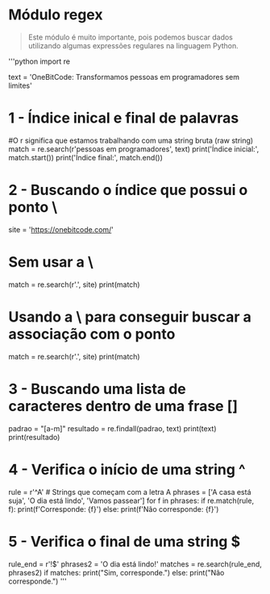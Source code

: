 # Módulo regex

> Este módulo é muito importante, pois podemos buscar dados utilizando algumas expressões regulares na linguagem Python.

'''python
import re
 
text = 'OneBitCode: Transformamos pessoas em programadores sem limites'

# 1 - Índice inical e final de palavras
#O r significa que estamos trabalhando com uma string bruta (raw string) 
match = re.search(r'pessoas em programadores', text)
print('Índice inicial:', match.start())
print('Índice final:', match.end())

# 2 - Buscando o índice que possui o ponto \
site = 'https://onebitcode.com/'
# Sem usar a \
match = re.search(r'.', site)
print(match)
 
# Usando a \ para conseguir buscar a associação com o ponto
match = re.search(r'\.', site)
print(match)

# 3 - Buscando uma lista de caracteres dentro de uma frase []
padrao = "[a-m]"
resultado = re.findall(padrao, text)
print(text)
print(resultado)

# 4 - Verifica o início de uma string ^
rule = r'^A' # Strings que começam com a letra A
phrases = ['A casa está suja', 'O dia está lindo', 'Vamos passear']
for f in phrases:
    if re.match(rule, f):
        print(f'Corresponde: {f}')
    else:
        print(f'Não corresponde: {f}')

# 5 - Verifica o final de uma string $
rule_end = r'!$'
phrases2 = 'O dia está lindo!'
matches = re.search(rule_end, phrases2)
if matches:
    print("Sim, corresponde.")
else:
    print("Não corresponde.")
'''